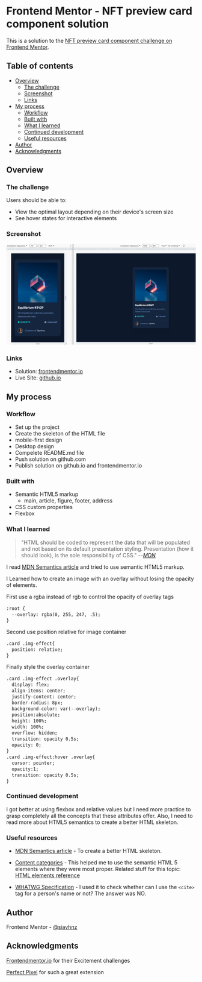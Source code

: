 # Frontend Mentor - NFT preview card component solution

This is a solution to the [NFT preview card component challenge on Frontend Mentor](https://www.frontendmentor.io/challenges/nft-preview-card-component-SbdUL_w0U).
## Table of contents

- [Overview](#overview)
  - [The challenge](#the-challenge)
  - [Screenshot](#screenshot)
  - [Links](#links)
- [My process](#my-process)
  - [Workflow](#workflow)
  - [Built with](#built-with)
  - [What I learned](#what-i-learned)
  - [Continued development](#continued-development)
  - [Useful resources](#useful-resources)
- [Author](#author)
- [Acknowledgments](#acknowledgments)

## Overview

### The challenge

Users should be able to:

- View the optimal layout depending on their device's screen size
- See hover states for interactive elements

### Screenshot

![screenshot](./assets/images/screenshot.JPG)

### Links

- Solution: [frontendmentor.io](https://www.frontendmentor.io/solutions/nft-preview-card-component--YNNsrFAYE)
- Live Site: [github.io](https://siavhnz.github.io/frontendmentor/2.nft-preview/index.html)

## My process

### Workflow
 - Set up the project
 - Create the skeleton of the HTML file
 - mobile-first design
 - Desktop design
 - Compelete README.md file
 - Push solution on github.com
 - Publish solution on github.io and frontendmentor.io


### Built with

- Semantic HTML5 markup
  - main, article, figure, footer, address
- CSS custom properties
- Flexbox

### What I learned

>"HTML should be coded to represent the data that will be populated and not based on its default presentation styling. Presentation (how it should look), is the sole responsibility of CSS."
> --<cite>[MDN][1]</cite>


I read [MDN Semantics article](https://developer.mozilla.org/en-US/docs/Glossary/Semantics) and tried to use semantic HTML5 markup.

I Learned how to create an image with an overlay without losing the opacity of elements.

First use a rgba instead of rgb to control the opacity of overlay tags

```
:root {
  --overlay: rgba(0, 255, 247, .5);
}
```
Second use position relative for image container

```
.card .img-effect{
  position: relative;
}
```

Finally style the overlay container

```
.card .img-effect .overlay{
  display: flex;
  align-items: center;
  justify-content: center;
  border-radius: 8px;
  background-color: var(--overlay);
  position:absolute;
  height: 100%;
  width: 100%;
  overflow: hidden;
  transition: opacity 0.5s;
  opacity: 0;
}
.card .img-effect:hover .overlay{
  cursor: pointer;
  opacity:1;
  transition: opacity 0.5s;
}
```

### Continued development

I got better at using flexbox and relative values but I need more practice to grasp completely all the concepts that these attributes offer. Also, I need to read more about HTML5 semantics to create a better HTML skeleton.

### Useful resources

- [MDN Semantics article](https://developer.mozilla.org/en-US/docs/Glossary/Semantics) - To create a better HTML skeleton. 

- [Content categories](https://developer.mozilla.org/en-US/docs/Web/Guide/HTML/Content_categories) - This helped me to use the semantic HTML 5 elements where they were most proper. Related stuff for this topic: [HTML elements reference](https://developer.mozilla.org/en-US/docs/Web/HTML/Element)

- [WHATWG Specification](https://html.spec.whatwg.org/#how-to-read-this-specification) - I used it to check whether can I use the `<cite>` tag for a person's name or not? The answer was NO.

## Author
Frontend Mentor - [@siavhnz](https://www.frontendmentor.io/profile/siavhnz)

## Acknowledgments

[Frontendmentor.io](https://www.frontendmentor.io/challenges) for their Excitement challenges  

[Perfect Pixel](https://chrome.google.com/webstore/detail/perfectpixel-by-welldonec/dkaagdgjmgdmbnecmcefdhjekcoceebi?hl=en) for such a great extension

[1]: https://developer.mozilla.org/en-US/docs/Glossary/Semantics
